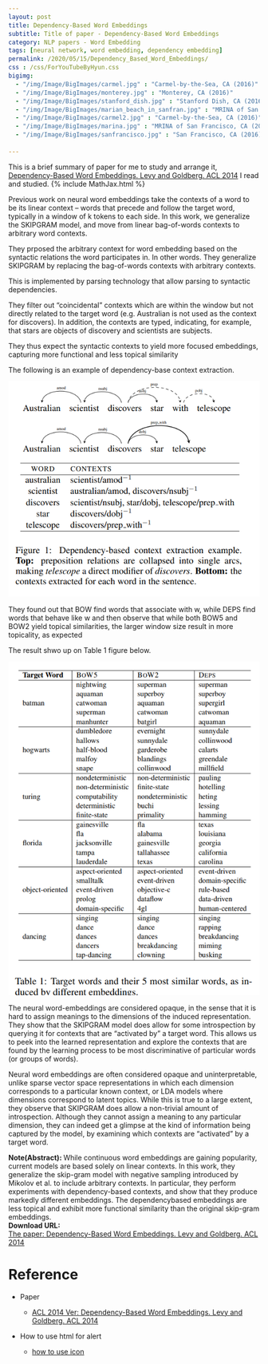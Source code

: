 ```yaml
---
layout: post
title: Dependency-Based Word Embeddings
subtitle: Title of paper - Dependency-Based Word Embeddings
category: NLP papers - Word Embedding
tags: [neural network, word embedding, dependency embedding]
permalink: /2020/05/15/Dependency_Based_Word_Embeddings/
css : /css/ForYouTubeByHyun.css
bigimg: 
  - "/img/Image/BigImages/carmel.jpg" : "Carmel-by-the-Sea, CA (2016)"
  - "/img/Image/BigImages/monterey.jpg" : "Monterey, CA (2016)"
  - "/img/Image/BigImages/stanford_dish.jpg" : "Stanford Dish, CA (2016)"
  - "/img/Image/BigImages/marian_beach_in_sanfran.jpg" : "MRINA of San Francisco, CA (2016)"
  - "/img/Image/BigImages/carmel2.jpg" : "Carmel-by-the-Sea, CA (2016)"
  - "/img/Image/BigImages/marina.jpg" : "MRINA of San Francisco, CA (2016)"
  - "/img/Image/BigImages/sanfrancisco.jpg" : "San Francisco, CA (2016)"
  
---
```


This is a brief summary of paper for me to study and arrange it, [Dependency-Based Word Embeddings. Levy and Goldberg. ACL 2014](https://www.aclweb.org/anthology/P14-2050/) I read and studied. 
{% include MathJax.html %}

Previous work on neural word embeddings take the contexts of a word to be its linear context – words that precede and follow the target word, typically in a window of k tokens to each side. In this work, we generalize the SKIPGRAM model, and move from linear bag-of-words contexts to arbitrary word contexts.

They prposed the arbitrary context for word embedding based on the syntactic relations the word participates in. In other words. They generalize SKIPGRAM by replacing the bag-of-words contexts with arbitrary contexts.

This is implemented by parsing technology that allow parsing to syntactic dependencies.

They filter out “coincidental” contexts which are within the window but not directly related to the target word (e.g. Australian is not used as the context for discovers). In addition, the contexts are typed, indicating, for example, that stars are objects of discovery and scientists are subjects.

They thus expect the syntactic contexts to yield more focused embeddings, capturing more functional and less topical similarity 

The following is an example of dependency-base context extraction.

![Levy and Goldberg. ACL 2014](/img/Image/NaturalLanguageProcessing/NLPLabs/Paper_Investigation/Word2Vec/2020-05-15_Dependency_Based_Word_Embeddings/Dependency_base_embedding.PNG)

They found out that BOW find words that associate with w, while DEPS find words that behave like w and then observe that while both BOW5 and BOW2 yield topical similarities, the larger window size result in more topicality, as expected

The result shwo up on Table 1 figure below. 

![Levy and Goldberg. ACL 2014](/img/Image/NaturalLanguageProcessing/NLPLabs/Paper_Investigation/Word2Vec/2020-05-15_Dependency_Based_Word_Embeddings/Dependency_base_embedding_result.PNG)

The neural word-embeddings are considered opaque, in the sense that it is hard to assign meanings to the dimensions of the induced representation. They show that the SKIPGRAM model does allow for some introspection by querying it for contexts that are “activated by” a target word. This allows us to peek into the learned representation and explore the contexts that are found by the learning process to be most discriminative of particular words (or groups of words).

Neural word embeddings are often considered opaque and uninterpretable, unlike sparse vector space representations in which each dimension corresponds to a particular known context, or LDA models where dimensions correspond to latent topics. While this is true to a large extent, they observe that SKIPGRAM does allow a non-trivial amount of introspection. Although they cannot assign a meaning to any particular dimension, they can indeed get a glimpse at the kind of information being captured by the model, by examining which contexts are “activated” by a target word.

<div class="alert alert-info" role="alert"><i class="fa fa-info-circle"></i> <b>Note(Abstract): </b>
While continuous word embeddings are gaining popularity, current models are based solely on linear contexts. In this work, they generalize the skip-gram model with negative sampling introduced by Mikolov et al. to include arbitrary contexts. In particular, they perform experiments with dependency-based contexts, and show that they produce markedly different embeddings. The dependencybased embeddings are less topical and exhibit more functional similarity than the original skip-gram embeddings.
</div>
    
<div class="alert alert-success" role="alert"><i class="fa fa-paperclip fa-lg"></i> <b>Download URL: </b><br>
  <a href="https://www.aclweb.org/anthology/P14-2050/">The paper: Dependency-Based Word Embeddings. Levy and Goldberg. ACL 2014</a>
</div>

# Reference 

- Paper 
  - [ACL 2014 Ver: Dependency-Based Word Embeddings. Levy and Goldberg. ACL 2014](https://www.aclweb.org/anthology/P14-2050/)
  
- How to use html for alert
  - [how to use icon](http://idratherbewriting.com/documentation-theme-jekyll/mydoc_icons.html)
    






















































